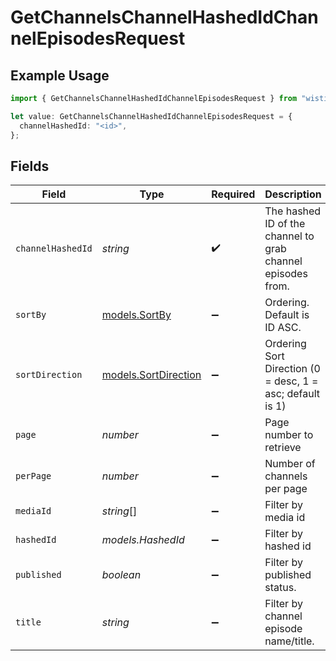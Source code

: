 # GetChannelsChannelHashedIdChannelEpisodesRequest

## Example Usage

```typescript
import { GetChannelsChannelHashedIdChannelEpisodesRequest } from "wistia/models/operations";

let value: GetChannelsChannelHashedIdChannelEpisodesRequest = {
  channelHashedId: "<id>",
};
```

## Fields

| Field                                                       | Type                                                        | Required                                                    | Description                                                 |
| ----------------------------------------------------------- | ----------------------------------------------------------- | ----------------------------------------------------------- | ----------------------------------------------------------- |
| `channelHashedId`                                           | *string*                                                    | :heavy_check_mark:                                          | The hashed ID of the channel to grab channel episodes from. |
| `sortBy`                                                    | [models.SortBy](../../models/sortby.md)                     | :heavy_minus_sign:                                          | Ordering. Default is ID ASC.                                |
| `sortDirection`                                             | [models.SortDirection](../../models/sortdirection.md)       | :heavy_minus_sign:                                          | Ordering Sort Direction (0 = desc, 1 = asc; default is 1)   |
| `page`                                                      | *number*                                                    | :heavy_minus_sign:                                          | Page number to retrieve                                     |
| `perPage`                                                   | *number*                                                    | :heavy_minus_sign:                                          | Number of channels per page                                 |
| `mediaId`                                                   | *string*[]                                                  | :heavy_minus_sign:                                          | Filter by media id                                          |
| `hashedId`                                                  | *models.HashedId*                                           | :heavy_minus_sign:                                          | Filter by hashed id                                         |
| `published`                                                 | *boolean*                                                   | :heavy_minus_sign:                                          | Filter by published status.                                 |
| `title`                                                     | *string*                                                    | :heavy_minus_sign:                                          | Filter by channel episode name/title.                       |